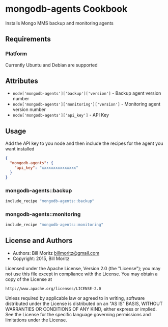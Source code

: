# mongodb-agents Cookbook

Installs Mongo MMS backup and monitoring agents

## Requirements

### Platform

Currently Ubuntu and Debian are supported

## Attributes

* `node['mongodb-agents']['backup']['version']` - Backup agent version number
* `node['mongodb-agents']['monitoring']['version']` - Monitoring agent version number
* `node['mongodb-agents']['api_key']` - API Key 

## Usage

Add the API key to you node and then include the recipes for the agent you want installed

```json
{
  "mongodb-agents": {
    "api_key": "xxxxxxxxxxxxxxx"
  }
}
```

### mongodb-agents::backup

```ruby
include_recipe "mongodb-agents::backup"
```

### mongodb-agents::monitoring

```ruby
include_recipe "mongodb-agents::monitoring"
```

## License and Authors
* Authors: Bill Moritz <billmoritz@gmail.com>
* Copyright: 2015, Bill Moritz

Licensed under the Apache License, Version 2.0 (the "License");
you may not use this file except in compliance with the License.
You may obtain a copy of the License at

    http://www.apache.org/licenses/LICENSE-2.0

Unless required by applicable law or agreed to in writing, software
distributed under the License is distributed on an "AS IS" BASIS,
WITHOUT WARRANTIES OR CONDITIONS OF ANY KIND, either express or implied.
See the License for the specific language governing permissions and
limitations under the License.
